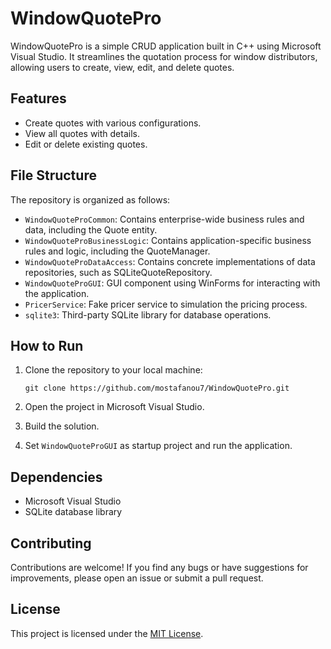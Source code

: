 # WindowQuotePro

WindowQuotePro is a simple CRUD application built in C++ using Microsoft Visual Studio. It streamlines the quotation process for window distributors, allowing users to create, view, edit, and delete quotes.

## Features

- Create quotes with various configurations.
- View all quotes with details.
- Edit or delete existing quotes.

## File Structure

The repository is organized as follows:

- `WindowQuoteProCommon`: Contains enterprise-wide business rules and data, including the Quote entity.
- `WindowQuoteProBusinessLogic`: Contains application-specific business rules and logic, including the QuoteManager.
- `WindowQuoteProDataAccess`: Contains concrete implementations of data repositories, such as SQLiteQuoteRepository.
- `WindowQuoteProGUI`: GUI component using WinForms for interacting with the application.
- `PricerService`: Fake pricer service to simulation the pricing process.
- `sqlite3`: Third-party SQLite library for database operations.

## How to Run

1. Clone the repository to your local machine:

   ```git clone https://github.com/mostafanou7/WindowQuotePro.git```

3. Open the project in Microsoft Visual Studio.

4. Build the solution.

5. Set `WindowQuoteProGUI` as startup project and run the application.

## Dependencies

- Microsoft Visual Studio
- SQLite database library

## Contributing

Contributions are welcome! If you find any bugs or have suggestions for improvements, please open an issue or submit a pull request.

## License

This project is licensed under the [MIT License](LICENSE).

